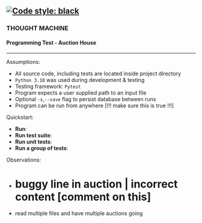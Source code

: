 [![Code style: black](https://img.shields.io/badge/code%20style-black-000000.svg)](https://github.com/psf/black) 
---

### THOUGHT MACHINE

#### Programming Test - Auction House

---

Assumptions:

- All source code, including tests are located inside project directory
- `Python 3.10` was used during development & testing
- Testing framework: `Pytest`
- Program expects a user supplied path to an input file
- Optional `-s`,`--save` flag to persist database between runs
- Program can be run from anywhere [!!! make sure this is true !!!]

Quickstart:

- **Run**: 
- **Run test suite**: 
- **Run unit tests**: 
- **Run a group of tests**:

Observations:

- # buggy line in auction | incorrect content [comment on this]
- read multiple files and have multiple auctions going


